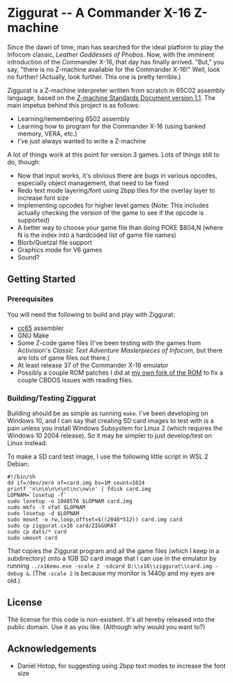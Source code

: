 # Ziggurat -- A Commander X-16 Z-machine

Since the dawn of time, man has searched for the ideal platform to play the Infocom classic, *Leather Goddesses of Phobos*. Now, with the imminent introduction of the Commander X-16, that day has finally arrived. "But," you say, "there is no Z-machine available for the Commander X-16!" Well, look no further! (Actually, look further. This one is pretty terrible.)

Ziggurat is a Z-machine interpreter written from scratch in 65C02 assembly language, based on the [Z-machine Standards Document version 1.1](http://inform-fiction.org/zmachine/standards/z1point1/index.html). The main impetus behind this project is as follows:
* Learning/remembering 6502 assembly
* Learning how to program for the Commander X-16 (using banked memory, VERA, etc.)
* I've just always wanted to write a Z-machine

A lot of things work at this point for version 3 games. Lots of things still to do, though:
* Now that input works, it's obvious there are bugs in various opcodes, especially object management, that need to be fixed
* Redo text mode layering/font using 2bpp tiles for the overlay layer to increase font size
* Implementing opcodes for higher level games (Note: This includes actually checking the version of the game to see if the opcode is supported)
* A better way to choose your game file than doing POKE $804,N (where N is the index into a hardcoded list of game file names)
* Blorb/Quetzal file support
* Graphics mode for V6 games
* Sound?

## Getting Started

### Prerequisites

You will need the following to build and play with Ziggurat:
* [cc65](https://cc65.github.io/) assembler
* GNU Make
* Some Z-code game files (I've been testing with the games from Activision's *Classic Text Adventure Masterpieces of Infocom*, but there are lots of game files out there.)
* At least release 37 of the Commander X-16 emulator
* Possibly a couple ROM patches I did at [my own fork of the ROM](https://github.com/theelkmechanic/x16-rom) to fix a couple CBDOS issues with reading files.

### Building/Testing Ziggurat

Building should be as simple as running `make`. I've been developing on Windows 10, and I can say that creating SD card images to test with is a pain unless you install Windows Subsystem for Linux 2 (which requires the Windows 10 2004 release). So it may be simpler to just develop/test on Linux instead.

To make a SD card test image, I use the following little script in WSL 2 Debian:
```
#!/bin/sh
dd if=/dev/zero of=card.img bs=1M count=1024
printf 'n\n\n\n\n\nt\nc\nw\n' | fdisk card.img
LOPNAM=`losetup -f`
sudo losetup -o 1048576 $LOPNAM card.img
sudo mkfs -t vfat $LOPNAM
sudo losetup -d $LOPNAM
sudo mount -o rw,loop,offset=$((2048*512)) card.img card
sudo cp ziggurat.cx16 card/ZIGGURAT
sudo cp dats/* card
sudo umount card
```
That copies the Ziggurat program and all the game files (which I keep in a subdirectory) onto a 1GB SD card image that I can use in the emulator by running `../x16emu.exe -scale 2 -sdcard D:\\x16\\ziggurat\\card.img -debug &`. (The `-scale 2` is because my monitor is 1440p and my eyes are old.)

## License

The license for this code is non-existent. It's all hereby released into the public domain. Use it as you like. (Although why would you want to?)

## Acknowledgements

* Daniel Hotop, for suggesting using 2bpp text modes to increase the font size
